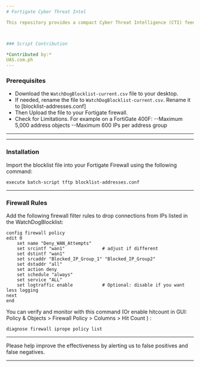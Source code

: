 ```yaml
---
# Fortigate Cyber Threat Intel

This repository provides a compact Cyber Threat Intelligence (CTI) feed for Fortigate Firewalls. Powered by AI/ML reinforcement learning, it delivers a minimal list of malicious IP addresses that blocks 60–70% of attacks. The small size ensures compatibility with most Fortigate models and uses minimal CPU resources, making it an efficient security solution for your network. This is "Security for the 99%"



### Script Contribution

*Contributed by:* 
UAS.com.ph
---
```


### Prerequisites

- Download the `WatchDogBlocklist-current.csv` file to your desktop.
- If needed, rename the file to `WatchDogBlocklist-current.csv`. Rename it to [blocklist-addresses.conf]
- Then Upload the file to your Fortigate firewall.
- Check for Limitations. For example on a FortiGate 400F:
--Maximum 5,000 address objects
--Maximum 600 IPs per address group
---

---

### Installation

Import the blocklist file into your Fortigate Firewall using the following command:

```shell
execute batch-script tftp blocklist-addresses.conf

```

---

### Firewall Rules

Add the following firewall filter rules to drop connections from IPs listed in the WatchDogBlocklist:

```plaintext
config firewall policy
edit 0
    set name "Deny_WAN_Attempts"
    set srcintf "wan1"              # adjust if different
    set dstintf "wan1"
    set srcaddr "Blocked_IP_Group_1" "Blocked_IP_Group2"
    set dstaddr "all"
    set action deny
    set schedule "always"
    set service "ALL"
    set logtraffic enable           # Optional: disable if you want less logging
next
end

```

You can verify and monitor with this command (Or enable hitcount in GUI:
Policy & Objects > Firewall Policy > Columns > Hit Count
) : 
```plaintext
diagnose firewall iprope policy list
```
---

Please help improve the effectiveness by alerting us to false positives and false negatives.

---


